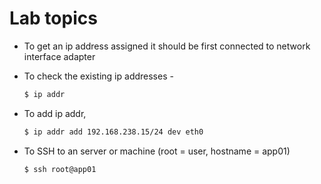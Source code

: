 # Lab topics

* To get an ip address assigned it should be first connected to network interface adapter
* To check the existing ip addresses -

    ```bash
	$ ip addr
    ```

* To add ip addr,

	```bash
    $ ip addr add 192.168.238.15/24 dev eth0
    ```

* To SSH to an server or machine (root = user, hostname = app01)

	```bash
    $ ssh root@app01
    ```